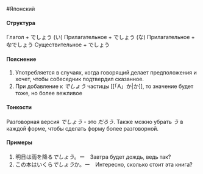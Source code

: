 #Японский 
#### Структура
Глагол + でしょう
(い) Прилагательное + でしょう 
(な) Прилагательное + ~~な~~でしょう
Существительное + でしょう
#### Пояснение
1. Употребляется в случаях, когда говорящий делает предположения и хочет, чтобы собеседник подтвердил сказанное.
2. При добавление к *でしょう* частицы [[「A」か|か]], то значение будет тоже, но более вежливое
#### Тонкости
Разговорная версия *でしょう* - это *だろう*. Также можно убрать *う* в каждой форме, чтобы сделать форму более разговорной.
#### Примеры
1. 明日は雨を降る*でしょう*。ー　Завтра будет дождь, ведь так?  
2. この本はいくら*でしょう*か。ー　Интересно, сколько стоит эта книга?